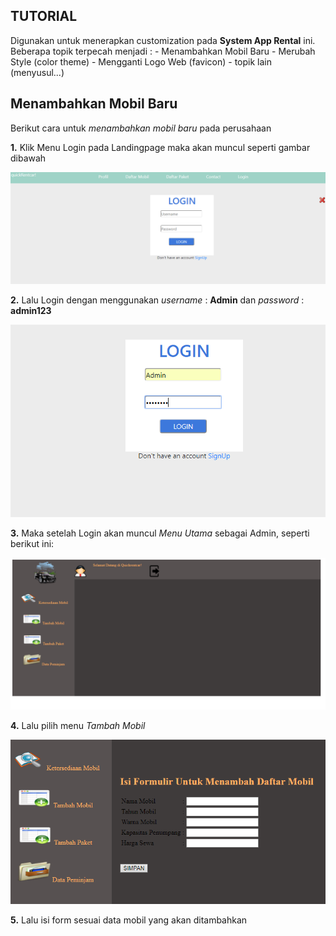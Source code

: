 ## TUTORIAL
Digunakan untuk menerapkan customization pada **System App Rental** ini. Beberapa topik terpecah menjadi :
	- Menambahkan Mobil Baru
	- Merubah Style (color theme)
	- Mengganti Logo Web (favicon)
	- topik lain (menyusul...)
	
## Menambahkan Mobil Baru
Berikut cara untuk _menambahkan mobil baru_ pada perusahaan

**1.** Klik Menu Login pada Landingpage
maka akan muncul seperti gambar dibawah 

![Preview Login](images/Login1.png)

**2.** Lalu Login dengan menggunakan _username_ : **Admin** dan _password_ : **admin123**

![Preview Login Admin](images/loginAdmin.png)

**3.** Maka setelah Login akan muncul _Menu Utama_ sebagai Admin, seperti berikut ini:

![Preview Menu Admin](images/menuAdmin.png)

**4.** Lalu pilih menu _Tambah Mobil_

![Preview Menu Tambah Mobil](images/tambahMobil.png)

**5.** Lalu isi form sesuai data mobil yang akan ditambahkan